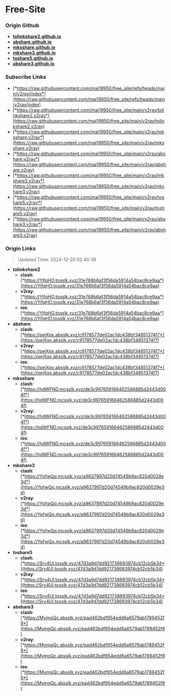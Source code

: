# Free-Site

### Origin Github

- [**tolinkshare2.github.io**](https://github.com/tolinkshare2/tolinkshare2.github.io)
- [**abshare.github.io**](https://github.com/abshare/abshare.github.io)
- [**mksshare.github.io**](https://github.com/mksshare/mksshare.github.io)
- [**mkshare3.github.io**](https://github.com/mkshare3/mkshare3.github.io)
- [**toshare5.github.io**](https://github.com/toshare5/toshare5.github.io)
- [**abshare3.github.io**](https://github.com/abshare3/abshare3.github.io)

### Subscribe Links

- [*https://raw.githubusercontent.com/mai19950/free_site/refs/heads/main/v2ray/index*](https://raw.githubusercontent.com/mai19950/free_site/refs/heads/main/v2ray/index)
- [*https://raw.githubusercontent.com/mai19950/free_site/main/v2ray/tolinkshare2.v2ray*](https://raw.githubusercontent.com/mai19950/free_site/main/v2ray/tolinkshare2.v2ray)
- [*https://raw.githubusercontent.com/mai19950/free_site/main/v2ray/mksshare.v2ray*](https://raw.githubusercontent.com/mai19950/free_site/main/v2ray/mksshare.v2ray)
- [*https://raw.githubusercontent.com/mai19950/free_site/main/v2ray/abshare.v2ray*](https://raw.githubusercontent.com/mai19950/free_site/main/v2ray/abshare.v2ray)
- [*https://raw.githubusercontent.com/mai19950/free_site/main/v2ray/mkshare3.v2ray*](https://raw.githubusercontent.com/mai19950/free_site/main/v2ray/mkshare3.v2ray)
- [*https://raw.githubusercontent.com/mai19950/free_site/main/v2ray/toshare5.v2ray*](https://raw.githubusercontent.com/mai19950/free_site/main/v2ray/toshare5.v2ray)
- [*https://raw.githubusercontent.com/mai19950/free_site/main/v2ray/abshare3.v2ray*](https://raw.githubusercontent.com/mai19950/free_site/main/v2ray/abshare3.v2ray)

### Origin Links

> Updated Time: 2024-12-20 02:40:38

- **tolinkshare2**
  - **clash**: [*https://YifqHO.tosslk.xyz/31e768b6af3f56da5914a54bac8ce9aa*](https://YifqHO.tosslk.xyz/31e768b6af3f56da5914a54bac8ce9aa)
  - **v2ray**: [*https://YifqHO.tosslk.xyz/31e768b6af3f56da5914a54bac8ce9aa*](https://YifqHO.tosslk.xyz/31e768b6af3f56da5914a54bac8ce9aa)
  - **ios**: [*https://YifqHO.tosslk.xyz/31e768b6af3f56da5914a54bac8ce9aa*](https://YifqHO.tosslk.xyz/31e768b6af3f56da5914a54bac8ce9aa)
- **abshare**
  - **clash**: [*https://pejXqx.absslk.xyz/c9178577de02ac1dc438bf34851374f7*](https://pejXqx.absslk.xyz/c9178577de02ac1dc438bf34851374f7)
  - **v2ray**: [*https://pejXqx.absslk.xyz/c9178577de02ac1dc438bf34851374f7*](https://pejXqx.absslk.xyz/c9178577de02ac1dc438bf34851374f7)
  - **ios**: [*https://pejXqx.absslk.xyz/c9178577de02ac1dc438bf34851374f7*](https://pejXqx.absslk.xyz/c9178577de02ac1dc438bf34851374f7)
- **mksshare**
  - **clash**: [*https://hdWFND.mcsslk.xyz/de3c997659166462586885d2443d004f*](https://hdWFND.mcsslk.xyz/de3c997659166462586885d2443d004f)
  - **v2ray**: [*https://hdWFND.mcsslk.xyz/de3c997659166462586885d2443d004f*](https://hdWFND.mcsslk.xyz/de3c997659166462586885d2443d004f)
  - **ios**: [*https://hdWFND.mcsslk.xyz/de3c997659166462586885d2443d004f*](https://hdWFND.mcsslk.xyz/de3c997659166462586885d2443d004f)
- **mkshare3**
  - **clash**: [*https://YpfwQq.mcsslk.xyz/a9637997d20d74549b9ac820d0029e3d*](https://YpfwQq.mcsslk.xyz/a9637997d20d74549b9ac820d0029e3d)
  - **v2ray**: [*https://YpfwQq.mcsslk.xyz/a9637997d20d74549b9ac820d0029e3d*](https://YpfwQq.mcsslk.xyz/a9637997d20d74549b9ac820d0029e3d)
  - **ios**: [*https://YpfwQq.mcsslk.xyz/a9637997d20d74549b9ac820d0029e3d*](https://YpfwQq.mcsslk.xyz/a9637997d20d74549b9ac820d0029e3d)
- **toshare5**
  - **clash**: [*https://Sry4Ul.tosslk.xyz/47d3a9d7dd921738693974cb12cb5b34*](https://Sry4Ul.tosslk.xyz/47d3a9d7dd921738693974cb12cb5b34)
  - **v2ray**: [*https://Sry4Ul.tosslk.xyz/47d3a9d7dd921738693974cb12cb5b34*](https://Sry4Ul.tosslk.xyz/47d3a9d7dd921738693974cb12cb5b34)
  - **ios**: [*https://Sry4Ul.tosslk.xyz/47d3a9d7dd921738693974cb12cb5b34*](https://Sry4Ul.tosslk.xyz/47d3a9d7dd921738693974cb12cb5b34)
- **abshare3**
  - **clash**: [*https://MymgQc.absslk.xyz/ead462bdf954edd6a6579ab1789452f9*](https://MymgQc.absslk.xyz/ead462bdf954edd6a6579ab1789452f9)
  - **v2ray**: [*https://MymgQc.absslk.xyz/ead462bdf954edd6a6579ab1789452f9*](https://MymgQc.absslk.xyz/ead462bdf954edd6a6579ab1789452f9)
  - **ios**: [*https://MymgQc.absslk.xyz/ead462bdf954edd6a6579ab1789452f9*](https://MymgQc.absslk.xyz/ead462bdf954edd6a6579ab1789452f9)
